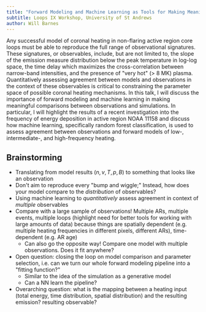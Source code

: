 ```yaml
---
title: "Forward Modeling and Machine Learning as Tools for Making Meaningful Comparisons Between  Observations and Simulations"
subtitle: Loops IX Workshop, University of St Andrews
author: Will Barnes
---
```

Any successful model of coronal heating in non-flaring active region core loops must be able to reproduce the full range of observational signatures. These signatures, or observables, include, but are not limited to, the slope of the emission measure distribution below the peak temperature in log-log space, the time delay which maximizes the cross-correlation between narrow-band intensities, and the presence of "very hot" (> 8 MK) plasma. Quantitatively assessing agreement between models and observations in the context of these observables is critical to constraining the parameter space of possible coronal heating mechanisms. In this talk, I will discuss the importance of forward modeling and machine learning in making meaningful comparisons between observations and simulations. In particular, I will highlight the results of a recent investigation into the frequency of energy deposition in active region NOAA 11158 and discuss how machine learning, specifically random forest classification, is used to assess agreement between observations and forward models of low-, intermediate-, and high-frequency heating.

## Brainstorming

- Translating from model results ($n,v,T,p,B$) to something that looks like an observation
- Don't aim to reproduce every "bump and wiggle;" Instead, how does your model compare to the *distribution* of observables?
- Using machine learning to *quantitatively* assess agreement in context of *multiple* observables
- Compare with a large sample of observations! Multiple ARs, multiple events, multiple loops (highlight need for better tools for working with large amounts of data) because things are spatially dependent (e.g. multiple heating frequencies in different pixels, different ARs), time-dependent (e.g. AR age)
  - Can also go the opposite way! Compare one model with multiple observations. Does it fit anywhere?
- Open question: closing the loop on model comparison and parameter selection, i.e. can we turn our whole forward modeling pipeline into a "fitting function?"
  - Similar to the idea of the simulation as a generative model
  - Can a NN learn the pipeline?
- Overarching question: what is the mapping between a heating input (total energy, time distribution, spatial distribution) and the resulting emission? resulting observable?
